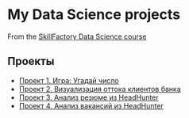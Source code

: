 # My Data Science projects

From the [SkillFactory Data Science course](https://skillfactory.ru/data-science-specialization)

## Проекты

* [Проект 1. Игра: Угадай число](https://github.com/vanpakpro/Data_Science_Hub/tree/main/guess_a_number)
* [Проект 2. Визуализация оттока клиентов банка](https://github.com/vanpakpro/Data_Science_Hub/tree/main/bank_churn)
* [Проект 3. Анализ резюме из HeadHunter](https://github.com/vanpakpro/Data_Science_Hub/tree/main/hh_vacancies)
* [Проект 4. Анализ вакансий из HeadHunter](https://github.com/vanpakpro/Data_Science_Hub/tree/main/hh_sql)
